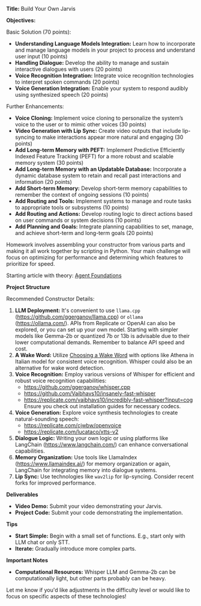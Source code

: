 **Title:** Build Your Own Jarvis

**Objectives:**

Basic Solution (70 points):

* **Understanding Language Models Integration:** Learn how to incorporate and manage language models in your project to process and understand user input (10 points)
* **Handling Dialogue:** Develop the ability to manage and sustain interactive dialogues with users (20 points)
* **Voice Recognition Integration:** Integrate voice recognition technologies to interpret spoken commands (20 points)
* **Voice Generation Integration:** Enable your system to respond audibly using synthesized speech (20 points)

Further Enhancements:

* **Voice Cloning:** Implement voice cloning to personalize the system’s voice to the user or to mimic other voices (30 points)
* **Video Generation with Lip Sync:** Create video outputs that include lip-syncing to make interactions appear more natural and engaging (30 points)
* **Add Long-term Memory with PEFT:** Implement Predictive Efficiently Indexed Feature Tracking (PEFT) for a more robust and scalable memory system (30 points)
* **Add Long-term Memory with an Updatable Database:** Incorporate a dynamic database system to retain and recall past interactions and information (20 points)
* **Add Short-term Memory:** Develop short-term memory capabilities to remember the context of ongoing sessions (10 points)
* **Add Routing and Tools:** Implement systems to manage and route tasks to appropriate tools or subsystems (10 points)
* **Add Routing and Actions:** Develop routing logic to direct actions based on user commands or system decisions (10 points)
* **Add Planning and Goals:** Integrate planning capabilities to set, manage, and achieve short-term and long-term goals (20 points)

Homework involves assembling your constructor from various parts and making it all work together by scripting in Python. 
Your main challenge will focus on optimizing for performance and determining which features to prioritize for speed.

Starting article with theory: [Agent Foundations](https://lilianweng.github.io/posts/2023-06-23-agent/)

**Project Structure**

Recommended Constructor Details:

1) **LLM Deployment:** It's convenient to use `llama.cpp` (https://github.com/ggerganov/llama.cpp) or `ollama` (https://ollama.com/). 
APIs from Replicate or OpenAI can also be explored, or you can set up your own model. Starting with simpler models like Gemma-2b or quantized 7b or 13b is advisable due to their lower computational demands. 
Remember to balance API speed and cost.
2) **A Wake Word:** Utilize [Choosing a Wake Word](https://picovoice.ai/docs/tips/choosing-a-wake-word/) with options like Athena in Italian model for consistent voice recognition. 
Whisper could also be an alternative for wake word detection.
3) **Voice Recognition:** Employ various versions of Whisper for efficient and robust voice recognition capabilities:
   - https://github.com/ggerganov/whisper.cpp
   - https://github.com/Vaibhavs10/insanely-fast-whisper
   - https://replicate.com/vaibhavs10/incredibly-fast-whisper?input=cog
   Ensure you check out installation guides for necessary codecs.
4) **Voice Generation:** Explore voice synthesis technologies to create natural-sounding speech:
   - https://replicate.com/cjwbw/openvoice
   - https://replicate.com/lucataco/xtts-v2
5) **Dialogue Logic:** Writing your own logic or using platforms like LangChain (https://www.langchain.com/) can enhance conversational capabilities.
6) **Memory Organization:** Use tools like LlamaIndex (https://www.llamaindex.ai/) for memory organization or again, 
LangChain for integrating memory into dialogue systems.
7) **Lip Sync:** Use technologies like `wav2lip` for lip-syncing. Consider recent forks for improved performance.

**Deliverables**

* **Video Demo:** Submit your video demonstrating your Jarvis.
* **Project Code:** Submit your code demonstrating the implementation.

**Tips**

* **Start Simple:** Begin with a small set of functions. E.g., start only with LLM chat or only STT.
* **Iterate:** Gradually introduce more complex parts.

**Important Notes**

* **Computational Resources:** Whisper LLM and Gemma-2b can be computationally light, but other parts probably can be heavy.

Let me know if you'd like adjustments in the difficulty level or would like to focus on specific aspects of these technologies!
